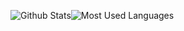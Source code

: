 
![Github Stats](https://github-readme-stats.vercel.app/api?username=zhuominlooper&show_icons=true&theme=dark&count_private=true&layout=compact)![Most Used Languages](https://github-readme-stats.vercel.app/api/top-langs/?username=zhuominloopertheme=dark&layout=compact) 

